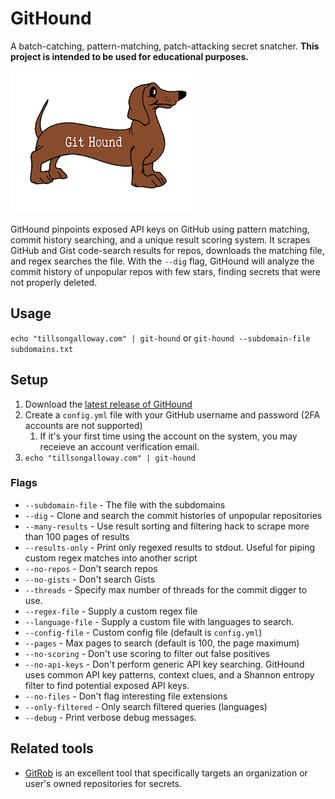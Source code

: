 # GitHound

A batch-catching, pattern-matching, patch-attacking secret snatcher.
**This project is intended to be used for educational purposes.**

![GitHound](assets/logo.png)

GitHound pinpoints exposed API keys on GitHub using pattern matching, commit history searching, and a unique result scoring system. It scrapes GitHub and Gist code-search results for repos, downloads the matching file, and regex searches the file. With the `--dig` flag, GitHound will analyze the commit history of unpopular repos with few stars, finding secrets that were not properly deleted.

## Usage

`echo "tillsongalloway.com" | git-hound` or `git-hound --subdomain-file subdomains.txt`

## Setup

1. Download the [latest release of GitHound](https://github.com/tillson/git-hound/releases)
2. Create a `config.yml` file with your GitHub username and password (2FA accounts are not supported)
   1. If it's your first time using the account on the system, you may receieve an account verification email.
3. `echo "tillsongalloway.com" | git-hound`

### Flags

* `--subdomain-file` - The file with the subdomains
* `--dig` - Clone and search the commit histories of unpopular repositories
* `--many-results` - Use result sorting and filtering hack to scrape more than 100 pages of results
* `--results-only` - Print only regexed results to stdout. Useful for piping custom regex matches into another script
* `--no-repos` - Don't search repos
* `--no-gists` - Don't search Gists
* `--threads` - Specify max number of threads for the commit digger to use.
* `--regex-file` - Supply a custom regex file
* `--language-file` - Supply a custom file with languages to search.
* `--config-file` - Custom config file (default is `config.yml`)
* `--pages` - Max pages to search (default is 100, the page maximum)
* `--no-scoring` - Don't use scoring to filter out false positives
* `--no-api-keys` - Don't perform generic API key searching. GitHound uses common API key patterns, context clues, and a Shannon entropy filter to find potential exposed API keys.
* `--no-files` - Don't flag interesting file extensions
* `--only-filtered` - Only search filtered queries (languages)
* `--debug` - Print verbose debug messages.

## Related tools

* [GitRob](https://github.com/michenriksen/gitrob) is an excellent tool that specifically targets an organization or user's owned repositories for secrets.
